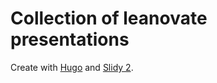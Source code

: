 # Collection of leanovate presentations

Create with [Hugo](https://gohugo.io) and [Slidy 2](https://www.w3.org/Talks/Tools/Slidy2).


